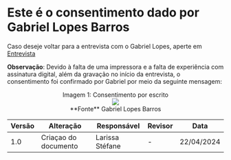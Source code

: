 # Este é o consentimento dado por Gabriel Lopes Barros

Caso deseje voltar para a entrevista com o Gabriel Lopes, aperte em [Entrevista](docs/PerfilUsuario/Estudantes/Entrevistas/Gravacao/GabrielLopes.md)

**Observação**: Devido à falta de uma impressora e a falta de experiência com assinatura digital, além da gravação no início da entrevista, o consentimento foi confirmado por Gabriel por meio da seguinte mensagem:

  <div align="center">
    Imagem 1: Consentimento por escrito
    <br>
    <img src="https://raw.githubusercontent.com/Interacao-Humano-Computador/2024.1-SIGAA/main/Midia/Termos_Consentimentos_Assinados/Consentimento_Gabriel.jpeg">
    <br>
     **Fonte** Gabriel Lopes Barros
    <br>
</div>


| Versão | Alteração | Responsável | Revisor | Data |
| - | - | - | - | - |
| 1.0 | Criaçao do documento | Larissa Stéfane | - | 22/04/2024 |
